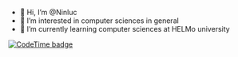 - 👋 Hi, I’m @Ninluc
- 👀 I’m interested in computer sciences in general
- 🌱 I’m currently learning computer sciences at HELMo university

[![CodeTime badge](https://img.shields.io/endpoint?style=social&url=https%3A%2F%2Fapi.codetime.dev%2Fshield%3Fid%3D16877%26project%3D%26in%3D0)](https://codetime.dev)
